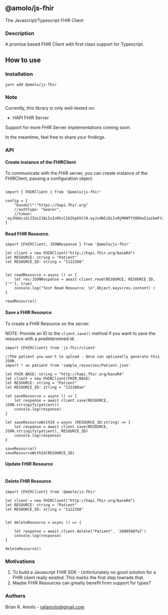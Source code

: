 ## @amolo/js-fhir

The Javascript/Typescript FHIR Client

### Description

A promise based FHIR Client with first class support for Typescript.

## How to use


### Installation

```
yarn add @amolo/js-fhir
```

### Note

Currently, this library is only well-tested on:
- HAPI FHIR Server

Support for more FHIR Server implementations coming soon.

In the meantime, feel free to share your findings.

### API


#### Create instance of the FHIRClient

To communicate with the FHIR server, you can create instance of the FHIRClient, passing a configuration object.

```

import { FHIRClient } from '@amolo/js-fhir'

config = {
    "baseUrl":"https://hapi.fhir.org"
    //authType: "bearer",
    //token: `eyJhbGciOiJIUzI1NiIsInR5cCI6IkpXVCJ9.eyJzdWIiOiIxMjM0NTY3ODkwIiwibmFtZSI6IkpvaG4gRG9lIiwiaWF0IjoxNTE2MjM5MDIyfQ.SflKxwRJSMeKKF2QT4fwpMeJf36POk6yJV_adQssw5c`
}

```


#### Read FHIR Resource.
````
import {FHIRClient, JSONResponse } from '@amolo/js-fhir'

let client = new FHIRClient("http://hapi.fhir.org/baseR4")
let RESOURCE: string = "Patient"
let RESOURCE_ID: string = "1122268"


let readResource = async () => {
    let res:JSONResponse = await client.read(RESOURCE, RESOURCE_ID, ['*'], true)
    console.log("Test Read Resource: \n",Object.keys(res.content) )
}

readResource()

````


#### Save a FHIR Resource.
To create a FHIR Resource on the server.

NOTE: Provide an ID to the `client.save()` method if you want to save the resource with a predetermined id.


```
import {FHIRClient} from 'js-fhir/client'

//The patient you wan't to upload - Once can optionally generate this JSON.
import * as patient from 'sample_resources/Patient.json'

let FHIR_BASE: string = "http://hapi.fhir.org/baseR4"
let client = new FHIRClient(FHIR_BASE)
let RESOURCE: string = "Patient"
let RESOURCE_ID: string = "122268ae"

let saveResource = async () => {
    let response = await client.save(RESOURCE, JSON.stringify(patient))
    console.log(response)
}

let saveResourceWithId = async (RESOURCE_ID:string) => {
    let response = await client.save(RESOURCE, JSON.stringify(patient), RESOURCE_ID)
    console.log(response)
} 

saveResource()
saveResourceWithId(RESOURCE_ID)

```


#### Update FHIR Resource
```
```


#### Delete FHIR Resource
```
import {FHIRClient} from '@amolo/js-fhir'

let client = new FHIRClient("http://hapi.fhir.org/baseR4")
let RESOURCE: string = "Patient"
let RESOURCE_ID: string = "1122268"


let deleteResource = async () => {

    let response = await client.delete("Patient", '28805607a7')
    console.log(response)
}

deleteResource()
```



### Motivations

1. To build a Javascript FHIR SDK - Unfortunately no good solution for a FHIR client really existed. 
This marks the first step towrads that.
2. Maybe FHIR Resources can greatly benefit from support for types?



### Authors
Brian R. Amolo - <railamolo@gmail.com>